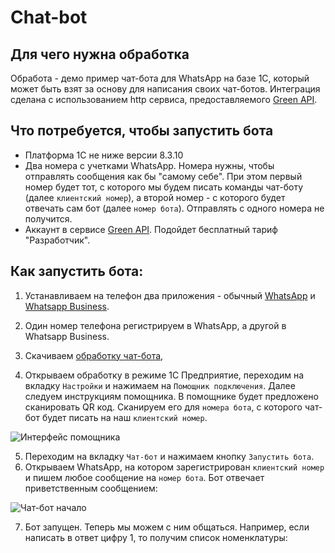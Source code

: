 # Chat-bot

## Для чего нужна обработка

Обработа - демо пример чат-бота для WhatsApp на базе 1С, который может быть взят за основу для написания своих чат-ботов. Интеграция сделана с использованием http сервиса, предоставляемого [Green API](https://green-api.com/).

## Что потребуется, чтобы запустить бота

* Платформа 1С не ниже версии 8.3.10
* Два номера с учетками WhatsApp. Номера нужны, чтобы отправлять сообщения как бы "самому себе". При этом первый номер будет тот, с которого  мы будем писать команды чат-боту (далее ``клиентский номер``), а второй номер - с которого будет отвечать сам бот (далее ``номер бота``). Отправлять с одного номера не получится.
* Аккаунт в сервисе [Green API](https://green-api.com/). Подойдет бесплатный тариф "Разработчик".

## Как запустить бота:

1. Устанавливаем на телефон два приложения - обычный [WhatsApp](https://play.google.com/store/apps/details?id=com.whatsapp) и [Whatsapp Business](https://play.google.com/store/apps/details?id=com.whatsapp.w4b).

2. Один номер телефона регистрируем в WhatsApp, а другой в  Whatsapp Business.

3. Скачиваем [обработку чат-бота](https://github.com/green-api/whatsapp-chatbot-1c-example/releases/download/1.0/GreenAPI_ChatBot.epf),

4. Открываем обработку в режиме 1С Предприятие, переходим на вкладку ``Настройки`` и нажимаем на ``Помощник подключения``. Далее следуем инструкциям помощника. В помощнике будет предложено сканировать QR код. Сканируем его для ``номера бота``, с которого чат-бот будет писать на наш ``клиентский номер``.

![`Интерфейс помощника`](media/HelperReg.png)

5. Переходим на вкладку ``Чат-бот`` и нажимаем кнопку ``Запустить бота``.
6. Открываем WhatsApp, на котором зарегистрирован ``клиентский номер`` и пишем любое сообщение на ``номер бота``. Бот отвечает приветственным сообщением:

![`Чат-бот начало`](media/chatBotHello.png)

7. Бот запущен. Теперь мы можем с ним общаться. Например, если написать в ответ цифру 1, то получим список номенклатуры:
